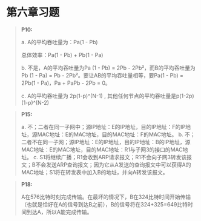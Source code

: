 # 第六章习题

> **P10:**
>
> a. A的平均吞吐量为：Pa(1 - Pb)
>
> 总体效率：Pa(1 - Pb) + Pb(1 - Pa)
>
> b. 不是，A的平均吞吐量为Pa (1 - Pb) = 2Pb - 2Pb²，而B的平均吞吐量为Pb (1 - Pa) = Pb - 2Pb²。要让AB的平均吞吐量相等，要Pa(1 - Pb) = 2Pb(1 - Pa)，Pa + PaPb - 2Pb = 0。
>
> c. A的平均吞吐量为 2p(1-p)^(N-1) , 其他任何节点的平均吞吐量是p(1-2p)(1-p)^(N-2)

> **P15:**
>
> a. 不；二者在同一子网中；源IP地址：E的IP地址，目的IP地址：F的IP地址，源MAC地址：E的MAC地址，目的MAC地址：F的MAC地址。
> b. 不；二者不在同一子网；源IP地址：E的IP地址，目的IP地址：B的IP地址，源MAC地址：E的MAC地址，目的MAC地址：R1与子网3的接口的MAC地址。
> c. S1将继续广播；R1会收到ARP请求报文；R1不会向子网3转发该报文；B不会发送ARP查询报文；因为它从A发送的查询报文中可以获得A的MAC地址；S1将在转发表中加入B的地址，并向A转发该报文。

> **P18:**
>
> A在576比特时刻完成传输。在最坏的情况下，B在324比特时间开始传输（也就是恰好在A的信号到达B之前），B的信号将在324+325=649比特时间到达A，所以A能完成传输。


